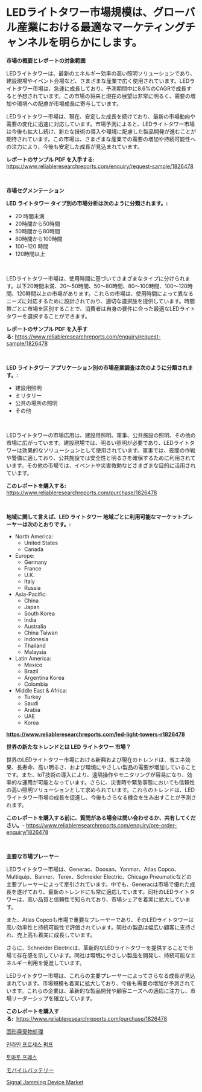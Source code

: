 <p><h1>LEDライトタワー市場規模は、グローバル産業における最適なマーケティングチャンネルを明らかにします。</h1></p><p><strong>市場の概要とレポートの対象範囲</strong></p>
<p><p>LEDライトタワーは、最新のエネルギー効率の高い照明ソリューションであり、建設現場やイベント会場など、さまざまな産業で広く使用されています。LEDライトタワー市場は、急速に成長しており、予測期間中に8.6%のCAGRで成長すると予想されています。この市場の将来と現在の展望は非常に明るく、需要の増加や環境への配慮が市場成長に寄与しています。</p><p>LEDライトタワー市場は、現在、安定した成長を続けており、最新の市場動向や需要の変化に迅速に対応しています。市場予測によると、LEDライトタワー市場は今後も拡大し続け、新たな技術の導入や環境に配慮した製品開発が進むことが期待されています。この市場は、さまざまな産業での需要の増加や持続可能性への注力により、今後も安定した成長が見込まれています。</p></p>
<p><strong>レポートのサンプル PDF を入手する:</strong> <a href="https://www.reliableresearchreports.com/enquiry/request-sample/1826478">https://www.reliableresearchreports.com/enquiry/request-sample/1826478</a></p>
<p>&nbsp;</p>
<p><strong>市場セグメンテーション</strong></p>
<p><strong>LED ライトタワー タイプ別の市場分析は次のように分類されます。:</strong></p>
<p><ul><li>20 時間未満</li><li>20時間から50時間</li><li>50時間から80時間</li><li>80時間から100時間</li><li>100~120 時間</li><li>120時間以上</li></ul></p>
<p>&nbsp;</p>
<p><p>LEDライトタワー市場は、使用時間に基づいてさまざまなタイプに分けられます。以下20時間未満、20〜50時間、50〜80時間、80〜100時間、100〜120時間、120時間以上の市場があります。これらの市場は、使用時間によって異なるニーズに対応するために設計されており、適切な選択肢を提供しています。時間帯ごとに市場を区別することで、消費者は自身の要件に合った最適なLEDライトタワーを選択することができます。</p></p>
<p><strong>レポートのサンプル PDF を入手する:</strong>&nbsp;<a href="https://www.reliableresearchreports.com/enquiry/request-sample/1826478">https://www.reliableresearchreports.com/enquiry/request-sample/1826478</a></p>
<p>&nbsp;</p>
<p><strong> LED ライトタワー アプリケーション別の市場産業調査は次のように分類されます。:</strong></p>
<p><ul><li>建設用照明</li><li>ミリタリー</li><li>公共の場所の照明</li><li>その他</li></ul></p>
<p>&nbsp;</p>
<p><p>LEDライトタワーの市場応用は、建設用照明、軍事、公共施設の照明、その他の市場に広がっています。建設現場では、明るい照明が必要であり、LEDライトタワーは効果的なソリューションとして使用されています。軍事では、夜間の作戦や警備に適しており、公共施設では安全性と明るさを確保するために利用されています。その他の市場では、イベントや災害救助などさまざまな目的に活用されています。</p></p>
<p><strong>このレポートを購入する:</strong>&nbsp; <a href="https://www.reliableresearchreports.com/purchase/1826478">https://www.reliableresearchreports.com/purchase/1826478</a></p>
<p>&nbsp;</p>
<p><strong>地域に関して言えば、LED ライトタワー 地域ごとに利用可能なマーケットプレーヤーは次のとおりです。:</strong></p>
<p><ul>
    <li>
        North America:
        <ul>
            <li>United States</li>
            <li>Canada</li>
        </ul>
    </li>
    <li>
        Europe:
        <ul>
            <li>Germany</li>
            <li>France</li>
            <li>U.K.</li>
            <li>Italy</li>
            <li>Russia</li>
        </ul>
    </li>
    <li>
        Asia-Pacific:
        <ul>
            <li>China</li>
            <li>Japan</li>
            <li>South Korea</li>
            <li>India</li>
            <li>Australia</li>
            <li>China Taiwan</li>
            <li>Indonesia</li>
            <li>Thailand</li>
            <li>Malaysia</li>
        </ul>
    </li>
    <li>
        Latin America:
        <ul>
            <li>Mexico</li>
            <li>Brazil</li>
            <li>Argentina Korea</li>
            <li>Colombia</li>
        </ul>
    </li>
    <li>
        Middle East & Africa:
        <ul>
            <li>Turkey</li>
            <li>Saudi</li>
            <li>Arabia</li>
            <li>UAE</li>
            <li>Korea</li>
        </ul>
    </li>
    </ul></p>
<p><strong><a href="https://www.reliableresearchreports.com/led-light-towers-r1826478">https://www.reliableresearchreports.com/led-light-towers-r1826478</a></strong>&nbsp;</p>
<p><strong>世界の新たなトレンドとは LED ライトタワー 市場？</strong></p>
<p><p>世界のLEDライトタワー市場における新興および現在のトレンドは、省エネ効果、長寿命、高い明るさ、および環境にやさしい製品の需要が増加していることです。また、IoT技術の導入により、遠隔操作やモニタリングが容易になり、効率的な運用が可能となっています。さらに、災害時や緊急事態においても信頼性の高い照明ソリューションとして求められています。これらのトレンドは、LEDライトタワー市場の成長を促進し、今後もさらなる機会を生み出すことが予測されます。</p></p>
<p><strong>このレポートを購入する前に、質問がある場合は問い合わせるか、共有してください。</strong>- <a href="https://www.reliableresearchreports.com/enquiry/pre-order-enquiry/1826478">https://www.reliableresearchreports.com/enquiry/pre-order-enquiry/1826478</a></p>
<p>&nbsp;</p>
<p><strong>主要な市場プレーヤー</strong></p>
<p><p>LEDライトタワー市場は、Generac、Doosan、Yanmar、Atlas Copco、Multiquip、Banner、Terex、Schneider Electric、Chicago Pneumaticなどの主要プレーヤーによって牽引されています。中でも、Generacは市場で優れた成長を遂げており、最新のトレンドにも常に適応しています。同社のLEDライトタワーは、高い品質と信頼性で知られており、市場シェアを着実に拡大しています。</p><p>また、Atlas Copcoも市場で重要なプレーヤーであり、そのLEDライトタワーは高い効率性と持続可能性で評価されています。同社の製品は幅広い顧客に支持され、売上高も着実に成長しています。</p><p>さらに、Schneider Electricは、革新的なLEDライトタワーを提供することで市場で存在感を示しています。同社は環境にやさしい製品を開発し、持続可能なエネルギー利用を促進しています。</p><p>LEDライトタワー市場は、これらの主要プレーヤーによってさらなる成長が見込まれています。市場規模も着実に拡大しており、今後も需要の増加が予測されています。これらの企業は、革新的な製品開発や顧客ニーズへの適応に注力し、市場リーダーシップを確立しています。</p></p>
<p><strong>このレポートを購入する:</strong>&nbsp;&nbsp;<a href="https://www.reliableresearchreports.com/purchase/1826478">https://www.reliableresearchreports.com/purchase/1826478</a></p>
<p><p><a href="https://medium.com/@billyarton5656871/%E5%9B%BA%E5%BD%A2%E5%BB%83%E6%A3%84%E7%89%A9%E5%87%A6%E7%90%86%E5%B8%82%E5%A0%B4-%E5%B8%82%E5%A0%B4cagr-%E5%B8%82%E5%A0%B4%E3%83%88%E3%83%AC%E3%83%B3%E3%83%89-%E6%88%90%E9%95%B7%E6%88%A6%E7%95%A5%E3%81%AB%E9%96%A2%E3%81%99%E3%82%8B%E6%B4%9E%E5%AF%9F-8d79e4769eb0">固形廃棄物処理</a></p><p><a href="https://medium.com/@marcpascual04/%EC%9D%B8%EB%9D%BC%EC%9D%B8-%EA%B3%B5%EC%A0%95-%ED%8E%8C%ED%94%84-%EC%8B%9C%EC%9E%A5-%EA%B2%BD%EC%9F%81-%EB%B6%84%EC%84%9D-%EC%8B%9C%EC%9E%A5-%EB%8F%99%ED%96%A5-%EB%B0%8F-2031%EB%85%84%EA%B9%8C%EC%A7%80%EC%9D%98-%EC%98%88%EC%B8%A1-6cb8f85393bf">인라인 프로세스 펌프</a></p><p><a href="https://medium.com/@chickenlegs8687/%ED%86%A0%EB%A7%88%ED%86%A0-%ED%94%84%EB%A0%88%EC%8A%A4-%EC%8B%9C%EC%9E%A5-%EC%9C%A0%ED%98%95-%EC%9D%91%EC%9A%A9-%EB%B0%8F-%EC%A7%80%EB%A6%AC%EC%97%90-%EB%8C%80%ED%95%9C-%ED%8F%AC%EA%B4%84%EC%A0%81-%ED%8F%89%EA%B0%80-2af83893a8dd">토마토 프레스</a></p><p><a href="https://medium.com/@jordanilliamson678678/2024%E5%B9%B4%E3%81%8B%E3%82%892031%E5%B9%B4%E3%81%BE%E3%81%A7%E3%81%AE%E6%9C%9F%E9%96%93%E3%81%AB%E4%BA%88%E6%B8%AC%E3%81%95%E3%82%8C%E3%82%8B%E3%83%A2%E3%83%90%E3%82%A4%E3%83%AB%E3%83%90%E3%83%83%E3%83%86%E3%83%AA%E3%83%BC%E3%83%9E%E3%83%BC%E3%82%B1%E3%83%83%E3%83%88%E3%81%AE%E3%83%88%E3%83%AC%E3%83%B3%E3%83%89%E3%81%A8%E5%B8%82%E5%A0%B4%E5%88%86%E6%9E%90-d291d00a6721">モバイルバッテリー</a></p><p><a href="https://github.com/brenzgnarento/Market-Research-Report-List-2/blob/main/signal-jamming-device-market.md">Signal Jamming Device Market</a></p></p>